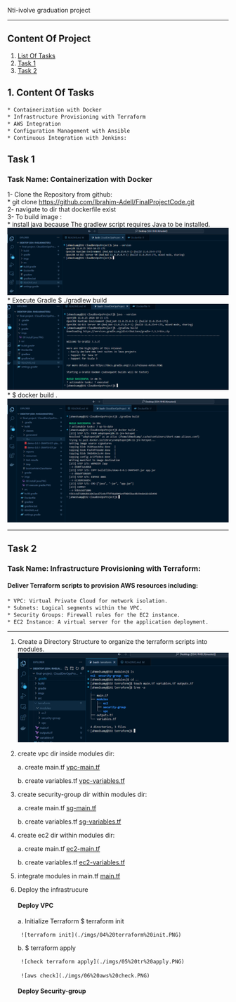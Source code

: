 Nti-ivolve graduation project
***
## Content Of Project

1. [List Of Tasks](#tasks)
2. [Task 1](#Task1)
3. [Task 2](#task2)







## 1. Content Of Tasks <a name="tasks"></a>
    * Containerization with Docker
    * Infrastructure Provisioning with Terraform
    * AWS Integration
    * Configuration Management with Ansible
    * Continuous Integration with Jenkins:

## Task 1 <a name="task1"></a>
### Task Name: Containerization with Docker
1- Clone the Repository from github: <br>
    * git clone https://github.com/Ibrahim-Adell/FinalProjectCode.git <br>
2- navigate to dir that dockerfile exist <br>
3- To build image : <br>
    * install java because The gradlew script requires Java to be installed.
    ![java installed](imgs/00%20install%20java.PNG) <br>
    * Execute Gradle $ ./gradlew build <br>
    ![Gradle](imgs/01%20execute%20gradle.PNG) <br>
    * $ docker build .
    ![docker build](imgs/02%20docker%20build.PNG)<br>
***
## Task 2 <a name="task2"></a>  

### Task Name: Infrastructure Provisioning with Terraform:
#### Deliver Terraform scripts to provision AWS resources including:

    * VPC: Virtual Private Cloud for network isolation.
    * Subnets: Logical segments within the VPC.
    * Security Groups: Firewall rules for the EC2 instance.
    * EC2 Instance: A virtual server for the application deployment.
***
1. Create a Directory Structure to organize the terraform scripts into modules. <br>
![Terraform modules](imgs/03%20terraform%20modules.PNG) <br>
2. create vpc dir inside modules dir:  

    a. create main.tf [vpc-main.tf](terraform/modules/vpc/main.tf)  

    b. create variables.tf [vpc-variables.tf](terraform/modules/vpc/variables.tf)  


3. create security-group dir within modules dir:  

    a. create main.tf [sg-main.tf](terraform/modules/security-group/main.tf)  

    b. create variables.tf [sg-variables.tf](terraform/modules/security-group/variables.tf)  



4. create ec2 dir within modules dir:  

    a. create main.tf [ec2-main.tf](terraform/modules/ec2/main.tf)  

    b. create variables.tf [ec2-variables.tf](terraform/modules/ec2/variables.tf)  


5. integrate modules in main.tf [main.tf](terraform/main.tf)  

6. Deploy the infrastrucure 

    #### Deploy VPC  

    a. Initialize Terraform $ terraform init  

        ![terraform init](./imgs/04%20terraform%20init.PNG)

    b. $ terraform apply  

        ![check terraform apply](./imgs/05%20tr%20apply.PNG)

        ![aws check](./imgs/06%20aws%20check.PNG)

    #### Deploy Security-group